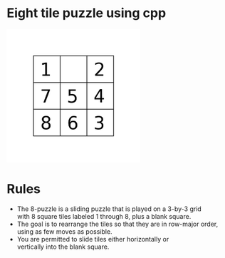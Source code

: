 # Eight tile puzzle using cpp
<img src="./Puzzle.webp" width="300" height="300">
<br>

# Rules<br>
- The 8-puzzle is a sliding puzzle that is played on a 3-by-3 grid<br>
with 8 square tiles labeled 1 through 8, plus a blank square.<br>
- The goal is to rearrange the tiles so that they are in row-major order,<br>
using as few moves as possible.<br>
- You are permitted to slide tiles either horizontally or <br>
vertically into the blank square.



